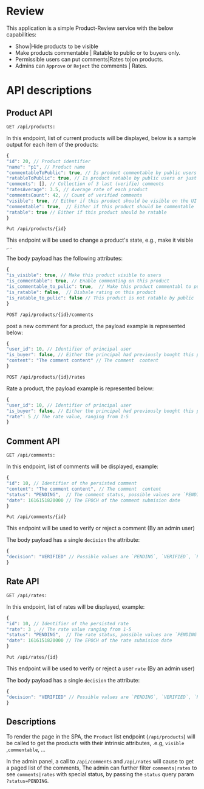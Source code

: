 # Review
This application is a simple Product-Review service with the below capabilities:

- Show|Hide products to be visible
- Make products commentable | Ratable to public or to buyers only.
- Permissible users can put comments|Rates to|on products.
- Admins can `Approve` or `Reject` the comments | Rates.

# API descriptions

## Product API

```http
GET /api/products:
```

In this endpoint, list of current products will be displayed, below is a sample output for each item of the products:

```javascript
{
"id": 20, // Product identifier
"name": "p1", // Product name
"commentableToPublic": true, // Is product commentable by public users or just buyers can do 
"ratableToPublic": true, // Is product ratable by public users or just buyers can do 
"comments": [], // Collection of 3 last (verifie) comments
"ratesAverage": 3.5, // Average rate of each product
"commentsCount": 42, // Count of verified comments
"visible": true, // Either if this product should be visible on the UI
"commentable": true,  // Either if this product should be commentable
"ratable": true // Either if this product should be ratable
}
```

```http
Put /api/products/{id}
```
This endpoint will be used to change a product's state, e.g., make it visible ,...

The body payload has the following attributes:
```javascript
{
"is_visible": true, // Make this product visible to users
"is_commentable": true, // Enable commenting on this product
"is_commentable_to_pulic": true,  // Make this product commentabl to public 
"is_ratable": false,  // Disbale rating on this product
"is_ratable_to_pulic": false // This product is not ratable by public
}
```

```http
POST /api/products/{id}/comments
```
post a new comment for a product, the payload example is represented below:

```javascript
{
"user_id": 10, // Identifier of principal user
"is_buyer": false, // Either the principal had previously bought this product
"content": "The comment content" // The comment  content
}
```

```http
POST /api/products/{id}/rates
```
Rate a product, the payload example is represented below:

```javascript
{
"user_id": 10, // Identifier of principal user
"is_buyer": false, // Either the principal had previously bought this product
"rate": 5 // The rate value, ranging from 1-5
}
```

## Comment API

```http
GET /api/comments:
```

In this endpoint, list of comments will be displayed, example:

```javascript
{
"id": 10, // Identifier of the persisted comment
"content": "The comment content", // The comment  content
"status": "PENDING",  // The comment status, possible values are `PENDING`, `VERIFIED`, `REJECTED`
"date": 1616151820000 // The EPOCH of the comment submision date
}
```

```http
Put /api/comments/{id}
```
This endpoint will be used to verify or reject a comment (By an admin user)

The body payload has a single `decision` the attribute:
```javascript
{
"decision": "VERIFIED" // Possible values are `PENDING`, `VERIFIED`, `REJECTED`
}
```

## Rate API

```http
GET /api/rates:
```
In this endpoint, list of rates will be displayed, example:

```javascript
{
"id": 10, // Identifier of the persisted rate
"rate": 3 , // The rate value ranging from 1-5
"status": "PENDING",  // The rate status, possible values are `PENDING`, `VERIFIED`, `REJECTED`
"date": 1616151820000 // The EPOCH of the rate submision date
}
```

```http
Put /api/rates/{id}
```
This endpoint will be used to verify or reject a user `rate` (By an admin user)

The body payload has a single `decision` the attribute:
```javascript
{
"decision": "VERIFIED" // Possible values are `PENDING`, `VERIFIED`, `REJECTED`
}
```

## Descriptions

To render the page in the SPA, the `Product` list endpoint (`/api/products`) will be called to get the products with 
their intrinsic attributes, .e.g, `visible` ,`commentable`, ...

In the admin panel, a call to `/api/comments` and `/api/rates` will cause to get a paged list of the comments,
The admin can further filter `comments|rates` to see `comments|rates` with special status,
by passing the `status` query param `?status=PENDING`.